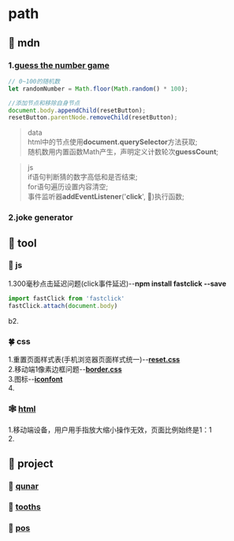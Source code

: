 # path
## 🏫 mdn
### 1.[guess the number game](https://github.com/gulu486/learning-path/tree/master/web/mdn/guess%20the%20number%20game)
```javascript
// 0~100的随机数
let randomNumber = Math.floor(Math.random() * 100);

//添加节点和移除自身节点
document.body.appendChild(resetButton);
resetButton.parentNode.removeChild(resetButton);
```
>data\
html中的节点使用**document.querySelector**方法获取;\
随机数用内置函数Math产生，声明定义计数轮次**guessCount**;

>js\
if语句判断猜的数字高低和是否结束;\
for语句遍历设置内容清空;\
事件监听器**addEventListener**('**click**', 🎐)执行函数;

### 2.joke generator
##  🔧 tool
### 🎺 js
1.300毫秒点击延迟问题(click事件延迟)--**npm install fastclick --save**
```javascript
import fastClick from 'fastclick'
fastClick.attach(document.body)
```
b2.
### 🍀 css
1.重置页面样式表(手机浏览器页面样式统一)--**[reset.css](https://github.com/gulu486/learning-path/blob/master/web/tool/src/reset.css)**\
2.移动端1像素边框问题--**[border.css](https://github.com/gulu486/learning-path/blob/master/web/tool/src/border.css)**\
3.图标--**[iconfont](https://www.iconfont.cn/)**\
4.
### 🕸 [html](https://github.com/gulu486/learning-path/blob/master/web/tool/tool.html)
1.移动端设备，用户用手指放大缩小操作无效，页面比例始终是1：1\
2.
## 🎈 project
### 📃 [qunar](https://github.com/gulu486/learning-path/tree/master/project/qunar)
### 📃 [tooths](https://github.com/gulu486/learning-path/tree/master/project/tooths)
### 📃 [pos](https://github.com/gulu486/learning-path/tree/master/project/pos)
